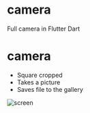 # camera
Full camera in Flutter Dart

# camera

 - Square cropped
 - Takes a picture
 - Saves file to the gallery
 
 
![screen](https://user-images.githubusercontent.com/60975802/84598712-019dab80-ae6d-11ea-8bc6-685c644956b5.jpeg)
